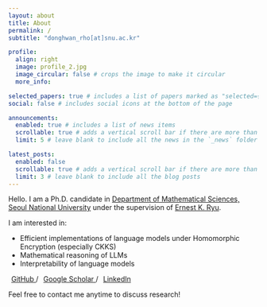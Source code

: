 ```yaml
---
layout: about
title: About
permalink: /
subtitle: "donghwan_rho[at]snu.ac.kr"

profile:
  align: right
  image: profile_2.jpg
  image_circular: false # crops the image to make it circular
  more_info: 

selected_papers: true # includes a list of papers marked as "selected={true}"
social: false # includes social icons at the bottom of the page

announcements:
  enabled: true # includes a list of news items
  scrollable: true # adds a vertical scroll bar if there are more than 3 news items
  limit: 5 # leave blank to include all the news in the `_news` folder

latest_posts:
  enabled: false
  scrollable: true # adds a vertical scroll bar if there are more than 3 new posts items
  limit: 3 # leave blank to include all the blog posts
---
```

Hello. I am a Ph.D. candidate in [Department of Mathematical Sciences, Seoul National University](https://www.math.snu.ac.kr/) under the supervision of [Ernest K. Ryu](https://ernestryu.com/).

I am interested in:
<ul class="interest-list">
  <li>Efficient implementations of language models under Homomorphic Encryption (especially CKKS)</li>
  <li>Mathematical reasoning of LLMs</li>
  <li>Interpretability of language models</li>
</ul>

<a href="https://github.com/Donghwan-Rho" target="_blank">
  <i class="fab fa-github" style="margin-right: 6px;"></i>GitHub
</a> /
<a href="https://scholar.google.com/citations?user=Zi-K3y0AAAAJ&hl=ko&oi=ao" target="_blank">
  <i class="ai ai-google-scholar" style="margin-right: 6px;"></i>Google Scholar
</a> /
<a href="https://www.linkedin.com/in/donghwanrho/" target="_blank">
  <i class="fab fa-linkedin" style="margin-right: 6px;"></i>LinkedIn
</a>

Feel free to contact me anytime to discuss research!
